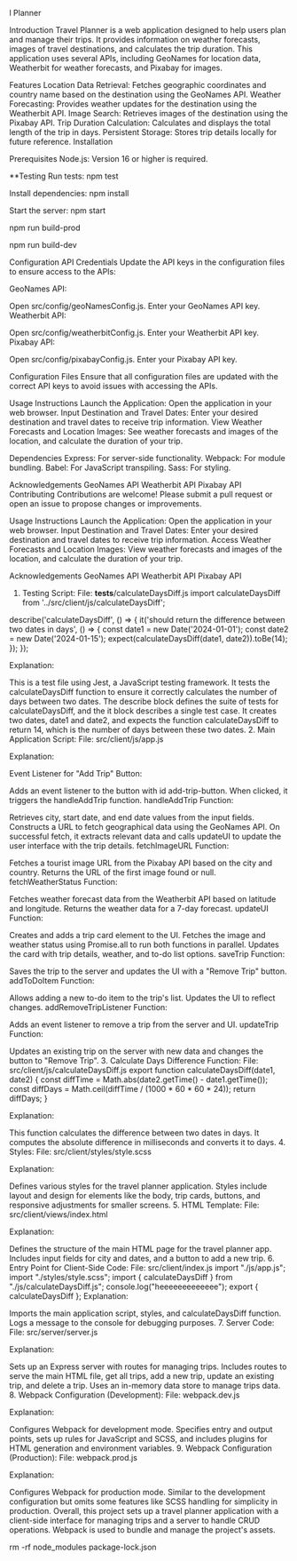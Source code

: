 
l Planner

Introduction Travel Planner is a web application designed to help users plan and manage their trips. It provides information on weather forecasts, images of travel destinations, and calculates the trip duration. This application uses several APIs, including GeoNames for location data, Weatherbit for weather forecasts, and Pixabay for images.

Features Location Data Retrieval: Fetches geographic coordinates and country name based on the destination using the GeoNames API. Weather Forecasting: Provides weather updates for the destination using the Weatherbit API. Image Search: Retrieves images of the destination using the Pixabay API. Trip Duration Calculation: Calculates and displays the total length of the trip in days. Persistent Storage: Stores trip details locally for future reference. Installation

Prerequisites Node.js: Version 16 or higher is required.

**Testing Run tests: npm test


Install dependencies:
npm install


Start the server:
npm start


npm run build-prod 


npm run build-dev

Configuration API Credentials Update the API keys in the configuration files to ensure access to the APIs:

GeoNames API:

Open src/config/geoNamesConfig.js. Enter your GeoNames API key. Weatherbit API:

Open src/config/weatherbitConfig.js. Enter your Weatherbit API key. Pixabay API:

Open src/config/pixabayConfig.js. Enter your Pixabay API key.

Configuration Files Ensure that all configuration files are updated with the correct API keys to avoid issues with accessing the APIs.

Usage Instructions Launch the Application: Open the application in your web browser. Input Destination and Travel Dates: Enter your desired destination and travel dates to receive trip information. View Weather Forecasts and Location Images: See weather forecasts and images of the location, and calculate the duration of your trip.

Dependencies Express: For server-side functionality. Webpack: For module bundling. Babel: For JavaScript transpiling. Sass: For styling.

Acknowledgements GeoNames API Weatherbit API Pixabay API Contributing Contributions are welcome! Please submit a pull request or open an issue to propose changes or improvements.




Usage Instructions
Launch the Application: Open the application in your web browser.
Input Destination and Travel Dates: Enter your desired destination and travel dates to receive trip information.
Access Weather Forecasts and Location Images: View weather forecasts and images of the location, and calculate the duration of your trip.



Acknowledgements
GeoNames API
Weatherbit API
Pixabay API


1. Testing Script:
File: __tests__/calculateDaysDiff.js
import calculateDaysDiff from '../src/client/js/calculateDaysDiff';

describe('calculateDaysDiff', () => {
  it('should return the difference between two dates in days', () => {
    const date1 = new Date('2024-01-01');
    const date2 = new Date('2024-01-15');
    expect(calculateDaysDiff(date1, date2)).toBe(14);
  });
});

Explanation:

This is a test file using Jest, a JavaScript testing framework.
It tests the calculateDaysDiff function to ensure it correctly calculates the number of days between two dates.
The describe block defines the suite of tests for calculateDaysDiff, and the it block describes a single test case.
It creates two dates, date1 and date2, and expects the function calculateDaysDiff to return 14, which is the number of days between these two dates.
2. Main Application Script:
File: src/client/js/app.js

Explanation:

Event Listener for "Add Trip" Button:

Adds an event listener to the button with id add-trip-button.
When clicked, it triggers the handleAddTrip function.
handleAddTrip Function:

Retrieves city, start date, and end date values from the input fields.
Constructs a URL to fetch geographical data using the GeoNames API.
On successful fetch, it extracts relevant data and calls updateUI to update the user interface with the trip details.
fetchImageURL Function:

Fetches a tourist image URL from the Pixabay API based on the city and country.
Returns the URL of the first image found or null.
fetchWeatherStatus Function:

Fetches weather forecast data from the Weatherbit API based on latitude and longitude.
Returns the weather data for a 7-day forecast.
updateUI Function:

Creates and adds a trip card element to the UI.
Fetches the image and weather status using Promise.all to run both functions in parallel.
Updates the card with trip details, weather, and to-do list options.
saveTrip Function:

Saves the trip to the server and updates the UI with a "Remove Trip" button.
addToDoItem Function:

Allows adding a new to-do item to the trip's list.
Updates the UI to reflect changes.
addRemoveTripListener Function:

Adds an event listener to remove a trip from the server and UI.
updateTrip Function:

Updates an existing trip on the server with new data and changes the button to "Remove Trip".
3. Calculate Days Difference Function:
File: src/client/js/calculateDaysDiff.js
export function calculateDaysDiff(date1, date2) {
    const diffTime = Math.abs(date2.getTime() - date1.getTime());
    const diffDays = Math.ceil(diffTime / (1000 * 60 * 60 * 24));
    return diffDays;
}

Explanation:

This function calculates the difference between two dates in days.
It computes the absolute difference in milliseconds and converts it to days.
4. Styles:
File: src/client/styles/style.scss

Explanation:

Defines various styles for the travel planner application.
Styles include layout and design for elements like the body, trip cards, buttons, and responsive adjustments for smaller screens.
5. HTML Template:
File: src/client/views/index.html

Explanation:

Defines the structure of the main HTML page for the travel planner app.
Includes input fields for city and dates, and a button to add a new trip.
6. Entry Point for Client-Side Code:
File: src/client/index.js
import "./js/app.js";
import "./styles/style.scss";
import { calculateDaysDiff } from "./js/calculateDaysDiff.js";
console.log("heeeeeeeeeeeee");
export { calculateDaysDiff };
Explanation:

Imports the main application script, styles, and calculateDaysDiff function.
Logs a message to the console for debugging purposes.
7. Server Code:
File: src/server/server.js

Explanation:

Sets up an Express server with routes for managing trips.
Includes routes to serve the main HTML file, get all trips, add a new trip, update an existing trip, and delete a trip.
Uses an in-memory data store to manage trips data.
8. Webpack Configuration (Development):
File: webpack.dev.js

Explanation:

Configures Webpack for development mode.
Specifies entry and output points, sets up rules for JavaScript and SCSS, and includes plugins for HTML generation and environment variables.
9. Webpack Configuration (Production):
File: webpack.prod.js

Explanation:

Configures Webpack for production mode.
Similar to the development configuration but omits some features like SCSS handling for simplicity in production.
Overall, this project sets up a travel planner application with a client-side interface for managing trips and a server to handle CRUD operations. Webpack is used to bundle and manage the project's assets.





rm -rf node_modules package-lock.json
